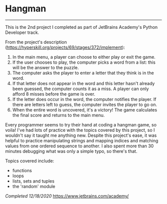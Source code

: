 # Hangman 

-----------

This is the 2nd project I completed as part of JetBrains Academy's Python Developer track.

From the project's description (https://hyperskill.org/projects/69/stages/372/implement):
1. In the main menu, a player can choose to either play or exit the game.
2. If the user chooses to play, the computer picks a word from a list: this will be the answer to the puzzle.
3. The computer asks the player to enter a letter that they think is in the word.
4. If that letter does not appear in the word and this letter hasn't already been guessed, the computer counts it as a miss. A player can only afford 8 misses before the game is over.
5. If the letter does occur in the word, the computer notifies the player. If there are letters left to guess, the computer invites the player to go on.
6. When the entire word is uncovered, it's a victory! The game calculates the final score and returns to the main menu.

Every programmer seems to try their hand at coding a hangman game, so voila! I've had lots of practice with the topics covered by this project, so I wouldn't say it taught me anything new. Despite this project's ease, it was helpful to practice manipulating strings and mapping indices and matching values from one ordered sequence to another. I also spent more than 30 minutes debugging what was only a simple typo, so there's that.

Topics covered include:
- functions
- loops
- lists, sets and tuples
- the 'random' module

*Completed 12/18/2020*
https://www.jetbrains.com/academy/
